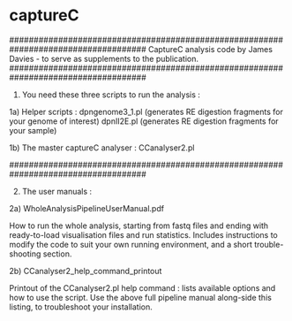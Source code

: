 # captureC
####################################################################################
CaptureC analysis code by James Davies - to serve as supplements to the publication. 
####################################################################################

1) You need these three scripts to run the analysis :

1a) Helper scripts :
dpngenome3_1.pl (generates RE digestion fragments for your genome of interest)
dpnII2E.pl (generates RE digestion fragments for your sample)

1b) The master captureC analyser :
CCanalyser2.pl

####################################################################################

2) The user manuals :

2a) WholeAnalysisPipelineUserManual.pdf 

How to run the whole analysis, starting from fastq files and ending with ready-to-load visualisation files and run statistics. Includes instructions to modify the code to suit your own running environment, and a short trouble-shooting section.

2b) CCanalyser2_help_command_printout 

Printout of the CCanalyser2.pl help command : lists available options and how to use the script.
Use the above full pipeline manual along-side this listing, to troubleshoot your installation.

